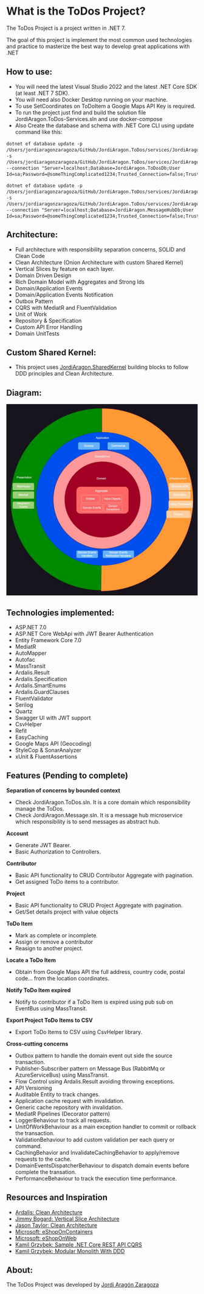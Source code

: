 What is the ToDos Project?
=====================
The ToDos Project is a project written in .NET 7.

The goal of this project is implement the most common used technologies and practice to masterize the best way to develop great applications with .NET

## How to use:
- You will need the latest Visual Studio 2022 and the latest .NET Core SDK (at least .NET 7 SDK).
- You will need also Docker Desktop running on your machine.
- To use SetCoordinates on ToDoItem a Google Maps API Key is required.
- To run the project just find and build the solution file JordiAragon.ToDos-Services.sln and use docker-compose
- Also Create the database and schema with .NET Core CLI using update command like this:

```
dotnet ef database update -p /Users/jordiaragonzaragoza/GitHub/JordiAragon.ToDos/services/JordiAragon.ToDos/src/JordiAragon.ToDos.Infrastructure.EntityFramework/JordiAragon.ToDos.Infrastructure.EntityFramework.csproj -s /Users/jordiaragonzaragoza/GitHub/JordiAragon.ToDos/services/JordiAragon.ToDos/src/JordiAragon.ToDos/JordiAragon.ToDos.csproj --connection "Server=localhost;Database=JordiAragon.ToDosDb;User Id=sa;Password=@someThingComplicated1234;Trusted_Connection=false;TrustServerCertificate=true;"
```

```
dotnet ef database update -p /Users/jordiaragonzaragoza/GitHub/JordiAragon.ToDos/services/JordiAragon.MessageHub/src/JordiAragon.MessageHub.Infrastructure.EntityFramework/JordiAragon.MessageHub.Infrastructure.EntityFramework.csproj -s /Users/jordiaragonzaragoza/GitHub/JordiAragon.ToDos/services/JordiAragon.MessageHub/src/JordiAragon.MessageHub/JordiAragon.MessageHub.csproj --connection "Server=localhost;Database=JordiAragon.MessageHubDb;User Id=sa;Password=@someThingComplicated1234;Trusted_Connection=false;TrustServerCertificate=true;"
```

## Architecture:

- Full architecture with responsibility separation concerns, SOLID and Clean Code
- Clean Architecture (Onion Architecture with custom Shared Kernel)
- Vertical Slices by feature on each layer.
- Domain Driven Design
- Rich Domain Model with Aggregates and Strong Ids
- Domain/Application Events
- Domain/Application Events Notification
- Outbox Pattern
- CQRS with MediatR and FluentValidation
- Unit of Work
- Repository & Specification
- Custom API Error Handling
- Domain UnitTests

## Custom Shared Kernel:
- This project uses [JordiAragon.SharedKernel](https://github.com/jordiaragonzaragoza/JordiAragon.SharedKernel) building blocks to follow DDD principles and Clean Architecture. 

## Diagram:

![JordiAragon.Cinema - Clean architecture graph](./docs/CleanArchitecture.jpg)

## Technologies implemented:

- ASP.NET 7.0
- ASP.NET Core WebApi with JWT Bearer Authentication
- Entity Framework Core 7.0
- MediatR
- AutoMapper
- Autofac
- MassTransit
- Ardalis.Result
- Ardalis.Specification
- Ardalis.SmartEnums
- Ardalis.GuardClauses
- FluentValidator
- Serilog
- Quartz
- Swagger UI with JWT support
- CsvHelper
- Refit
- EasyCaching
- Google Maps API (Geocoding)
- StyleCop & SonarAnalyzer
- xUnit & FluentAssertions

## Features (Pending to complete)

**Separation of concerns by bounded context**
- Check JordiAragon.ToDos.sln. It is a core domain which responsibility manage the ToDos.
- Check JordiAragon.Message.sln. It is a message hub microservice which responsibility is to send messages as abstract hub.

**Account**
- Generate JWT Bearer.
- Basic Authorization to Controllers.

**Contributor**
- Basic API functionality to CRUD Contributor Aggregate with pagination.
- Get assigned ToDo items to a contributor.

**Project**
- Basic API functionality to CRUD Project Aggregate with pagination.
- Get/Set details project with value objects

**ToDo Item**
- Mark as complete or incomplete.
- Assign or remove a contributor
- Reasign to another project.

**Locate a ToDo Item**
- Obtain from Google Maps API the full address, country code, postal code... from the location coordinates.

**Notify ToDo Item expired**
- Notify to contributor if a ToDo Item is expired using pub sub on EventBus using MassTransit.

**Export Project ToDo Items to CSV**
- Export ToDo Items to CSV using CsvHelper library.

**Cross-cutting concerns**
- Outbox pattern to handle the domain event out side the source transaction.
- Publisher-Subscriber pattern on Message Bus (RabbitMq or AzureServiceBus) using MassTransit.
- Flow Control using Ardalis.Result avoiding throwing exceptions.
- API Versioning
- Auditable Entity to track changes.
- Application cache request with invalidation.
- Generic cache repository with invalidation.
- MediatR Pipelines (Decorator pattern)
 - LoggerBehaviour to track all requests.
 - UnitOfWorkBehaviour as a main exception handler to commit or rollback the transaction.
 - ValidationBehaviour to add custom validation per each query or command.
 - CachingBehavior and InvalidateCachingBehavior to apply/remove requests to the cache.
 - DomainEventsDispatcherBehaviour to dispatch domain events before complete the transation.
 - PerformanceBehaviour to track the execution time performance.

## Resources and Inspiration

- <a href="https://github.com/ardalis/CleanArchitecture" target="_blank">Ardalis: Clean Architecture</a>
- <a href="https://www.youtube.com/watch?v=SUiWfhAhgQw" target="_blank">Jimmy Bogard: Vertical Slice Architecture</a>
- <a href="https://github.com/jasontaylordev/CleanArchitecture" target="_blank">Jason Taylor: Clean Architecture</a>
- <a href="https://github.com/dotnet-architecture/eShopOnContainers" target="_blank">Microsoft: eShopOnContainers</a>
- <a href="https://github.com/dotnet-architecture/eShopOnWeb" target="_blank">Microsoft: eShopOnWeb</a>
- <a href="https://github.com/kgrzybek/sample-dotnet-core-cqrs-api" target="_blank">Kamil Grzybek: Sample .NET Core REST API CQRS</a>
- <a href="https://github.com/kgrzybek/modular-monolith-with-ddd" target="_blank">Kamil Grzybek: Modular Monolith With DDD</a>

## About:

The ToDos Project was developed by <a href="https://www.linkedin.com/in/jordiaragonzaragoza/" target="_blank">Jordi Aragón Zaragoza</a> 
